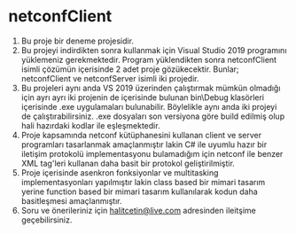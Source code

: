# netconfClient
 1. Bu proje bir deneme projesidir.
 2. Bu projeyi indirdikten sonra kullanmak için Visual Studio 2019 programını yüklemeniz gerekmektedir. Program yüklendikten sonra netconfClient isimli çözümün içerisinde 2 adet proje gözükecektir. Bunlar; netconfClient ve netconfServer isimli iki projedir.
 3. Bu projeleri aynı anda VS 2019 üzerinden çalıştırmak mümkün olmadığı için ayrı ayrı iki projenin de içerisinde bulunan bin\Debug klasörleri içerisinde .exe uygulamaları bulunabilir. Böylelikle aynı anda iki projeyi de çalıştırabilirsiniz. .exe dosyaları son versiyona göre build edilmiş olup hali hazırdaki kodlar ile eşleşmektedir.
 4. Proje kapsamında netconf kütüphanesini kullanan client ve server programları tasarlanmak amaçlanmıştır lakin C# ile uyumlu hazır bir iletişim protokolü implementasyonu bulamadığım için netconf ile benzer XML tag'leri kullanan daha basit bir protokol geliştirilmiştir.
 5. Proje içerisinde asenkron fonksiyonlar ve multitasking implementasyonları yapılmıştır lakin class based bir mimari tasarım yerine function based bir mimari tasarım kullanılarak kodun daha basitleşmesi amaçlanmıştır.
 6. Soru ve önerileriniz için halitcetin@live.com adresinden ileitşime geçebilirsiniz.